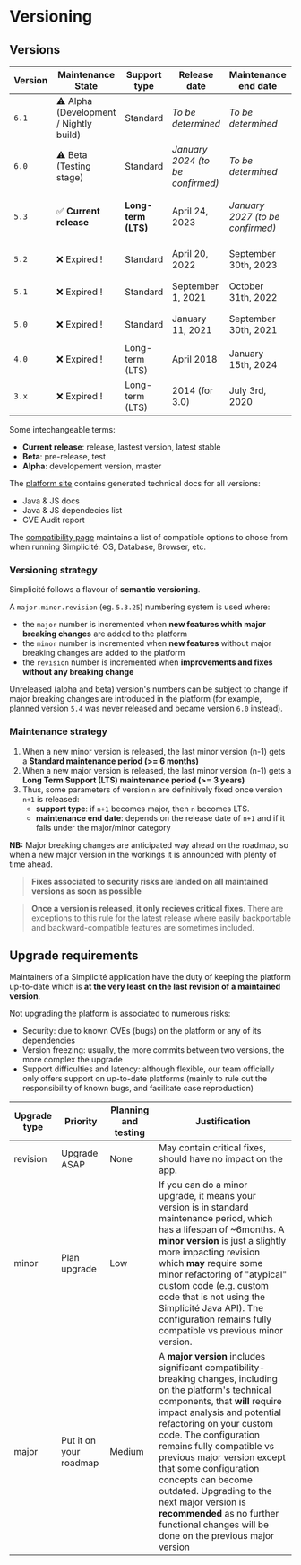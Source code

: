 Versioning
===========

## Versions

| Version | Maintenance State                      | Support type        | Release date                     | Maintenance end date             | Docker tag                          | Template branch   |
|---------|----------------------------------------|---------------------|----------------------------------|----------------------------------|-------------------------------------|-------------------|
| `6.1`   | ⚠️ Alpha (Development / Nightly build) | Standard            | *To be determined*               | *To be determined*               | `6-alpha[-light]`                   | `6.1[-light]`     |
| `6.0`   | ⚠️ Beta (Testing stage)                | Standard            | *January 2024 (to be confirmed)* | *To be determined*               | `6-beta[-light]`                    | `6.0[-light]`     |
| `5.3`   | ✅ **Current release**                  | **Long-term (LTS)** | April 24, 2023                   | *January 2027 (to be confirmed)* | `5[-light]`, `5.3[-light]`, `5.3.x` | `release[-light]` |
| `5.2`   | ❌ Expired !                            | Standard            | April 20, 2022                   | September 30th, 2023             | `5.2[-light]`, `5.2.x`              | `5.2[-light]`     |
| `5.1`   | ❌ Expired !                            | Standard            | September 1, 2021                | October 31th, 2022               | `5.1[-light]`, `5.1.x`              | `5.1[-light]`     |
| `5.0`   | ❌ Expired !                            | Standard            | January 11, 2021                 | September 30th, 2021             | `5.0[-light]`, `5.0.x`              | `5.0[-light]`     |
| `4.0`   | ❌ Expired !                            | Long-term (LTS)     | April 2018                       | January 15th, 2024               | `4.0[-light]`                       | `4.0[-light]`     |
| `3.x`   | ❌ Expired !                            | Long-term (LTS)     | 2014 (for 3.0)                   | July 3rd, 2020                   | `3.x`                               | `3.x`             |

Some intechangeable terms:
- **Current release**: release, lastest version, latest stable
- **Beta**: pre-release, test
- **Alpha**: developement version, master

The [platform site](https://platform.simplicite.io) contains generated technical docs for all versions:
- Java & JS docs
- Java & JS dependecies list
- CVE Audit report

The [compatibility page](/lesson/docs/compatibility) maintains a list of compatible options to chose from when running Simplicité: OS, Database, Browser, etc.

### Versioning strategy

Simplicité follows a flavour of **semantic versioning**. 

A `major.minor.revision` (eg. `5.3.25`) numbering system is used where:
- the `major` number is incremented when **new features whith major breaking changes** are added to the platform
- the `minor` number is incremented when **new features** without major breaking changes are added to the platform
- the `revision` number is incremented when **improvements and fixes without any breaking change**

Unreleased (alpha and beta) version's numbers can be subject to change if major breaking changes are introduced in the platform (for example, planned version `5.4` was never released and became version `6.0` instead).

### Maintenance strategy

1. When a new minor version is released, the last minor version (n-1) gets a **Standard maintenance period (>= 6 months)**
2. When a new major version is released, the last minor version (n-1) gets a **Long Term Support (LTS) maintenance period (>= 3 years)**
3. Thus, some parameters of version `n` are definitively fixed once version `n+1` is released:
    - **support type**: if `n+1` becomes major, then `n` becomes LTS. 
    - **maintenance end date**: depends on the release date of `n+1` and if it falls under the major/minor category 

**NB:** Major breaking changes are anticipated way ahead on the roadmap, so when a new major version in the workings it is announced with plenty of time ahead.

> **Fixes associated to security risks are landed on all maintained versions as soon as possible**

> **Once a version is released, it only recieves critical fixes**. There are exceptions to this rule for the latest release where easily backportable and backward-compatible features are sometimes included.

## Upgrade requirements

Maintainers of a Simplicité application have the duty of keeping the platform up-to-date which is **at the very least on the last revision of a maintained version**. 

Not upgrading the platform is associated to numerous risks:
- Security: due to known CVEs (bugs) on the platform or any of its dependencies
- Version freezing: usually, the more commits between two versions, the more complex the upgrade
- Support difficulties and latency: although flexible, our team officially only offers support on up-to-date platforms (mainly to rule out the responsibility of known bugs, and facilitate case reproduction)

| Upgrade type | Priority | Planning and testing | Justification |
|---|---|---|---|
| revision | Upgrade ASAP | None | May contain critical fixes, should have no impact on the app. |
| minor | Plan upgrade | Low | If you can do a minor upgrade, it means your version is in standard maintenance period, which has a lifespan of ~6months. A **minor version** is just a slightly more impacting revision which **may** require some minor refactoring of "atypical" custom code (e.g. custom code that is not using the Simplicité Java API). The configuration remains fully compatible vs previous minor version. |
| major | Put it on your roadmap | Medium | A **major version** includes significant compatibility-breaking changes, including on the platform's technical components, that **will** require impact analysis and potential refactoring on your custom code. The configuration remains fully compatible vs previous major version except that some configuration concepts can become outdated. Upgrading to the next major version is **recommended** as no further functional changes will be done on the previous major version |
